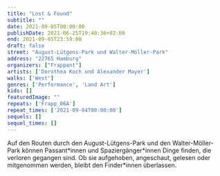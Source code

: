 ```yaml
---
title: "Lost & Found"
subtitle: ""
date: 2021-09-05T00:00:00
publishDate: 2021-06-25T19:40:36+02:00
end: 2021-09-05T23:59:00
draft: false
street: "August-Lütgens-Park und Walter-Möller-Park"
address: "22765 Hamburg"
organizers: ["Frappant"]
artists: ['Dorothea Koch und Alexander Mayer']
walks: ['West']
genres: ['Performance', 'Land Art']
kids: []
featuredImage: ""
repeats: ['Frapp_06A']
repeat_times: ['2021-09-04T00:00:00']
sequels: []
sequel_times: []
---
```


Auf den Routen durch den August-Lütgens-Park und den Walter-Möller-Park können Passant\*innen und Spaziergänger\*innen Dinge finden, die verloren gegangen sind. Ob sie aufgehoben, angeschaut, gelesen oder mitgenommen werden, bleibt den Finder\*innen überlassen.